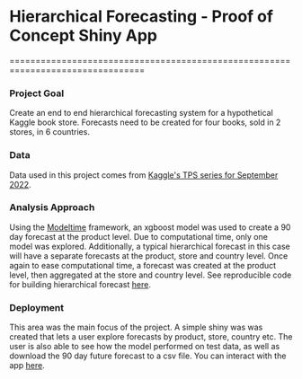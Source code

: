 # Hierarchical Forecasting - Proof of Concept Shiny App
================================================================================

### Project Goal
Create an end to end hierarchical forecasting system for a hypothetical Kaggle book store. 
Forecasts need to be created for four books, sold in 2 stores, in 6 countries.

### Data
Data used in this project comes from [Kaggle's TPS series for September 2022](https://www.kaggle.com/competitions/tabular-playground-series-sep-2022/overview). 

### Analysis Approach
Using the [Modeltime](https://business-science.github.io/modeltime/) framework, an xgboost model was used
to create a 90 day forecast at the product level. Due to computational time, only one model was explored. 
Additionally, a typical hierarchical forecast in this case will have a separate forecasts at the product, store and country level. Once again to ease computational time, a forecast was created at the product level, then aggregated at the store and country level. See reproducible code for building hierarchical forecast [here](https://github.com/LucasO21/hierachical_forecasting_kaggle/blob/master/R/hierachical_forecast_v2.R).

### Deployment
This area was the main focus of the project. A simple shiny was was created that lets a user explore forecasts by product, store, country etc. The user is also able to see how the model performed on test data, as well as download the 90 day future forecast to a csv file. You can interact with the app [here](). 


